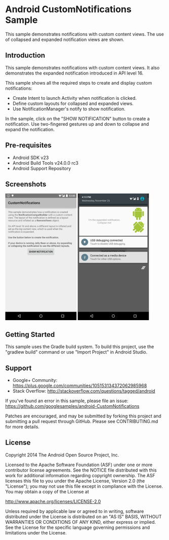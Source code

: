 
Android CustomNotifications Sample
===================================

This sample demonstrates notifications with custom content views.
The use of collapsed and expanded notification views are shown.

Introduction
------------

This sample demonstrates notifications with custom content views. It
also demonstrates the expanded notification introduced in API level 16.

This sample shows all the required steps to create and display custom
notifications:

- Create Intent to launch Activity when notification is clicked.
- Define custom layouts for collapsed and expanded views.
- Use NotificationManager's notify to show notification.

In the sample, click on the "SHOW NOTIFICATION" button to create
a notification. Use two-fingered gestures up and down to collapse
and expand the notification.

Pre-requisites
--------------

- Android SDK v23
- Android Build Tools v24.0.0 rc3
- Android Support Repository

Screenshots
-------------

<img src="screenshots/main-notification.png" height="400" alt="Screenshot"/> <img src="screenshots/notification.png" height="400" alt="Screenshot"/> 

Getting Started
---------------

This sample uses the Gradle build system. To build this project, use the
"gradlew build" command or use "Import Project" in Android Studio.

Support
-------

- Google+ Community: https://plus.google.com/communities/105153134372062985968
- Stack Overflow: http://stackoverflow.com/questions/tagged/android

If you've found an error in this sample, please file an issue:
https://github.com/googlesamples/android-CustomNotifications

Patches are encouraged, and may be submitted by forking this project and
submitting a pull request through GitHub. Please see CONTRIBUTING.md for more details.

License
-------

Copyright 2014 The Android Open Source Project, Inc.

Licensed to the Apache Software Foundation (ASF) under one or more contributor
license agreements.  See the NOTICE file distributed with this work for
additional information regarding copyright ownership.  The ASF licenses this
file to you under the Apache License, Version 2.0 (the "License"); you may not
use this file except in compliance with the License.  You may obtain a copy of
the License at

http://www.apache.org/licenses/LICENSE-2.0

Unless required by applicable law or agreed to in writing, software
distributed under the License is distributed on an "AS IS" BASIS, WITHOUT
WARRANTIES OR CONDITIONS OF ANY KIND, either express or implied.  See the
License for the specific language governing permissions and limitations under
the License.
